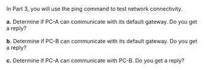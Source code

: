 In Part 3, you will use the ping command to test network connectivity.<br><br>
**a.** Determine if PC-A can communicate with its default gateway. Do you get a reply?<br><br>
**b.** Determine if PC-B can communicate with its default gateway. Do you get a reply?<br><br>
**c.** Determine if PC-A can communicate with PC-B. Do you get a reply?<br>
